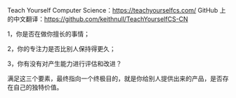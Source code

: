 Teach Yourself Computer Science：https://teachyourselfcs.com/
GitHub 上的中文翻译：https://github.com/keithnull/TeachYourselfCS-CN

1，你是否在做你擅长的事情；

2，你的专注力是否比别人保持得更久；

3，你有没有对产生能力进行评估和改进？

满足这三个要素，最终指向一个终极目的，就是你给别人提供出来的产品，是否存在自己的独特价值。
